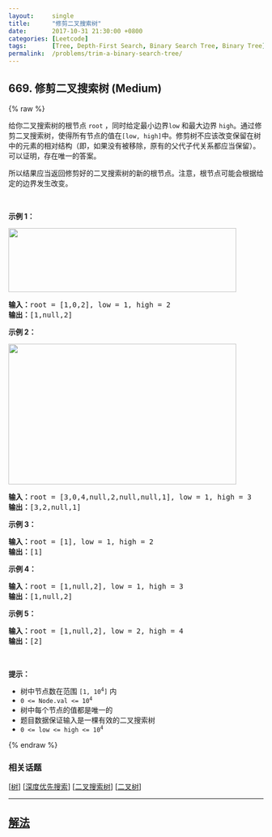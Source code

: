 ```yaml
---
layout:     single
title:      "修剪二叉搜索树"
date:       2017-10-31 21:30:00 +0800
categories: [Leetcode]
tags:       [Tree, Depth-First Search, Binary Search Tree, Binary Tree]
permalink:  /problems/trim-a-binary-search-tree/
---
```


## 669. 修剪二叉搜索树 (Medium)

{% raw %}

<p>给你二叉搜索树的根节点 <code>root</code> ，同时给定最小边界<code>low</code> 和最大边界 <code>high</code>。通过修剪二叉搜索树，使得所有节点的值在<code>[low, high]</code>中。修剪树不应该改变保留在树中的元素的相对结构（即，如果没有被移除，原有的父代子代关系都应当保留）。 可以证明，存在唯一的答案。</p>

<p>所以结果应当返回修剪好的二叉搜索树的新的根节点。注意，根节点可能会根据给定的边界发生改变。</p>

<p> </p>

<p><strong>示例 1：</strong></p>
<img alt="" src="https://assets.leetcode.com/uploads/2020/09/09/trim1.jpg" style="width: 450px; height: 126px;" />
<pre>
<strong>输入：</strong>root = [1,0,2], low = 1, high = 2
<strong>输出：</strong>[1,null,2]
</pre>

<p><strong>示例 2：</strong></p>
<img alt="" src="https://assets.leetcode.com/uploads/2020/09/09/trim2.jpg" style="width: 450px; height: 277px;" />
<pre>
<strong>输入：</strong>root = [3,0,4,null,2,null,null,1], low = 1, high = 3
<strong>输出：</strong>[3,2,null,1]
</pre>

<p><strong>示例 3：</strong></p>

<pre>
<strong>输入：</strong>root = [1], low = 1, high = 2
<strong>输出：</strong>[1]
</pre>

<p><strong>示例 4：</strong></p>

<pre>
<strong>输入：</strong>root = [1,null,2], low = 1, high = 3
<strong>输出：</strong>[1,null,2]
</pre>

<p><strong>示例 5：</strong></p>

<pre>
<strong>输入：</strong>root = [1,null,2], low = 2, high = 4
<strong>输出：</strong>[2]
</pre>

<p> </p>

<p><strong>提示：</strong></p>

<ul>
	<li>树中节点数在范围 <code>[1, 10<sup>4</sup>]</code> 内</li>
	<li><code>0 <= Node.val <= 10<sup>4</sup></code></li>
	<li>树中每个节点的值都是唯一的</li>
	<li>题目数据保证输入是一棵有效的二叉搜索树</li>
	<li><code>0 <= low <= high <= 10<sup>4</sup></code></li>
</ul>

{% endraw %}

### 相关话题
  [[树](https://github.com/openset/leetcode/tree/master/tag/tree/README.md)]
  [[深度优先搜索](https://github.com/openset/leetcode/tree/master/tag/depth-first-search/README.md)]
  [[二叉搜索树](https://github.com/openset/leetcode/tree/master/tag/binary-search-tree/README.md)]
  [[二叉树](https://github.com/openset/leetcode/tree/master/tag/binary-tree/README.md)]

---

## [解法](https://github.com/openset/leetcode/tree/master/problems/trim-a-binary-search-tree)
